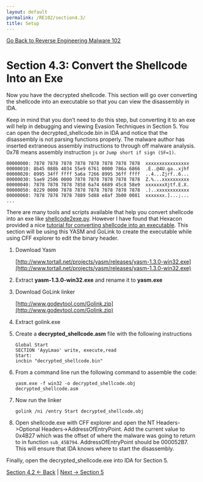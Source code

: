 ```yaml
---
layout: default
permalink: /RE102/section4.3/
title: Setup
---
```

[Go Back to Reverse Engineering Malware 102](https://securedorg.github.io/RE102/)

# Section 4.3:  Convert the Shellcode Into an Exe #

Now you have the decrypted shellcode. This section will go over converting the shellcode into an executable so that you can view the disassembly in IDA. 

Keep in mind that you don’t need to do this step, but converting it to an exe will help in debugging and viewing Evasion Techniques in Section 5. You can open the decrypted_shellcode.bin in IDA and notice that the disassembly is not parsing functions properly. The malware author has inserted extraneous assembly instructions to through off malware analysis. 0x78 means assembly instruction `js` or `Jump short if sign (SF=1)`.

```
00000000: 7878 7878 7878 7878 7878 7878 7878 7878  xxxxxxxxxxxxxxxx
00000010: 8b45 088b 4034 55e9 6761 0000 786a 6866  .E..@4U.ga..xjhf
00000020: 8995 34ff ffff 5a6a 7266 8995 36ff ffff  ..4...Zjrf..6...
00000030: 5ae9 2506 0000 7878 7878 7878 7878 7878  Z.%...xxxxxxxxxx
00000040: 7878 7878 7878 7858 6a74 6689 45c8 58e9  xxxxxxxXjtf.E.X.
00000050: 0229 0000 7878 7878 7878 7878 7878 7878  .)..xxxxxxxxxxxx
00000060: 7878 7878 7878 7889 5d88 e8af 3b00 0081  xxxxxxx.]...;...
...
```

There are many tools and scripts available that help you convert shellcode into an exe like [shellcode2exe.py](https://github.com/securedorg/shellcode_tools/blob/master/shellcode2exe.py). However I have found that Hexacon provided a nice [tutorial for converting shellcode into an executable](http://www.hexacorn.com/blog/2015/12/10/converting-shellcode-to-portable-executable-32-and-64-bit/). This section will be using this YASM and GoLink to create the executable while using CFF explorer to edit the binary header. 

1. Download Yasm

    [http://www.tortall.net/projects/yasm/releases/yasm-1.3.0-win32.exe](http://www.tortall.net/projects/yasm/releases/yasm-1.3.0-win32.exe)

2. Extract **yasm-1.3.0-win32.exe** and rename it to **yasm.exe**

3. Download GoLink linker

    [http://www.godevtool.com/Golink.zip](http://www.godevtool.com/Golink.zip)

4. Extract golink.exe

5. Create a **decrypted_shellcode.asm** file with the following instructions
    ```
    Global Start 
    SECTION 'AyyLmao' write, execute,read 
    Start:       
    incbin "decrypted_shellcode.bin"  
    ```
6. From a command line run the following command to assemble the code:
    ```
    yasm.exe -f win32 -o decrypted_shellcode.obj decrypted_shellcode.asm
    ```
7. Now run the linker
    ```
    golink /ni /entry Start decrypted_shellcode.obj
    ```

8. Open shellcode.exe with CFF explorer and open the NT Headers->Optional Headers->AddressOfEntryPoint. Add the current value to 0x4B27 which was the offset of where the malware was going to return to in function `sub_45B794`. AddressOfEntryPoint should be 000052B7. This will ensure that IDA knows where to start the disassembly.

Finally, open the decrypted_shellcode.exe into IDA for Section 5.

[Section 4.2 <- Back](https://securedorg.github.io/RE102/section4.2) | [Next -> Section 5](https://securedorg.github.io/RE102/section5)
